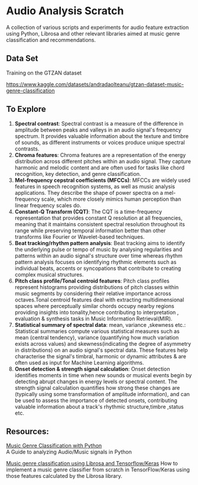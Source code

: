 # Audio Analysis Scratch

A collection of various scripts and experiments for audio feature extraction using Python, Librosa and other relevant libraries aimed at music genre classification and recommendations.

## Data Set

Training on the GTZAN dataset

https://www.kaggle.com/datasets/andradaolteanu/gtzan-dataset-music-genre-classification

## To Explore

1. **Spectral contrast**: Spectral contrast is a measure of the difference in amplitude between peaks and valleys in an audio signal's frequency spectrum. It provides valuable information about the texture and timbre of sounds, as different instruments or voices produce unique spectral contrasts.
2. **Chroma features**: Chroma features are a representation of the energy distribution across different pitches within an audio signal. They capture harmonic and melodic content and are often used for tasks like chord recognition, key detection, and genre classification.
3. **Mel-frequency cepstral coefficients (MFCCs)**: MFCCs are widely used features in speech recognition systems, as well as music analysis applications. They describe the shape of power spectra on a mel-frequency scale, which more closely mimics human perception than linear frequency scales do.
4. **Constant-Q Transform (CQT)**: The CQT is a time-frequency representation that provides constant Q resolution at all frequencies, meaning that it maintains consistent spectral resolution throughout its range while preserving temporal information better than other transforms like Fourier or Wavelet-based techniques.
5. **Beat tracking/rhythm pattern analysis**: Beat tracking aims to identify the underlying pulse or tempo of music by analysing regularities and patterns within an audio signal's structure over time whereas rhythm pattern analysis focuses on identifying rhythmic elements such as individual beats, accents or syncopations that contribute to creating complex musical structures.
6. **Pitch class profile/Tonal centroid features**: Pitch class profiles represent histograms providing distributions of pitch classes within music segments by considering their relative importance across octaves.Tonal centroid features deal with extracting multidimensional spaces where perceptually similar chords occupy nearby regions providing insights into tonality,hence contributing to interpretation , evaluation & synthesis tasks in Music Information Retrieval(MIR).
7. **Statistical summary of spectral data**: mean, variance ,skewness etc.: Statistical summaries compute various statistical measures such as mean (central tendency), variance (quantifying how much variation exists across values) and skewness(indicating the degree of asymmetry in distributions) on an audio signal's spectral data. These features help characterise the signal's timbral, harmonic or dynamic attributes & are often used as input for Machine Learning algorithms.
8. **Onset detection & strength signal calculation**: Onset detection identifies moments in time when new sounds or musical events begin by detecting abrupt changes in energy levels or spectral content. The strength signal calculation quantifies how strong these changes are (typically using some transformation of amplitude information), and can be used to assess the importance of detected onsets, contributing valuable information about a track's rhythmic structure,timbre ,status etc.

## Resources: 

[Music Genre Classification with Python](https://towardsdatascience.com/music-genre-classification-with-python-c714d032f0d8#aa21)  
A Guide to analyzing Audio/Music signals in Python

[Music genre classification using Librosa and Tensorflow/Keras](https://blog.paperspace.com/music-genre-classification-using-librosa-and-pytorch/)
How to implement a music genre classifier from scratch in TensorFlow/Keras using those features calculated by the Librosa library.

